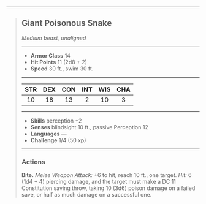 ***
> ## Giant Poisonous Snake
> *Medium beast, unaligned*
> 
> ***
> 
> - **Armor Class** 14
> - **Hit Points** 11 (2d8 + 2)
> - **Speed** 30 ft., swim 30 ft.
> 
> ***
> 
> |STR|DEX|CON|INT|WIS|CHA|
> |:---:|:---:|:---:|:---:|:---:|:---:|
> |10|18|13|2|10|3|
> 
> ***
> 
> - **Skills** perception +2
> - **Senses** blindsight 10 ft., passive Perception 12
> - **Languages** —
> - **Challenge** 1/4 (50 xp)
> 
> ***
> 
> ### Actions
> **Bite.** *Melee Weapon Attack:* +6 to hit, reach 10 ft., one target. *Hit:* 6 (1d4 + 4) piercing damage, and the target must make a DC 11 Constitution saving throw, taking 10 (3d6) poison damage on a failed save, or half as much damage on a successful one.